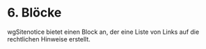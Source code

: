 # 6. Blöcke

wgSitenotice bietet einen Block an, der eine Liste von Links auf die rechtlichen Hinweise erstellt.